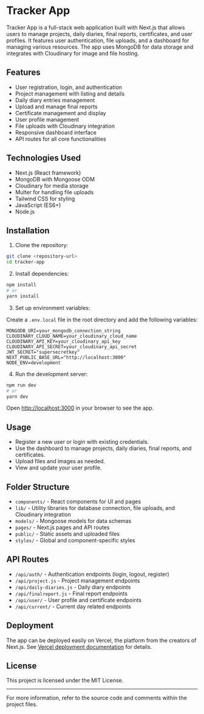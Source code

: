 # Tracker App

Tracker App is a full-stack web application built with Next.js that allows users to manage projects, daily diaries, final reports, certificates, and user profiles. It features user authentication, file uploads, and a dashboard for managing various resources. The app uses MongoDB for data storage and integrates with Cloudinary for image and file hosting.

## Features

- User registration, login, and authentication
- Project management with listing and details
- Daily diary entries management
- Upload and manage final reports
- Certificate management and display
- User profile management
- File uploads with Cloudinary integration
- Responsive dashboard interface
- API routes for all core functionalities

## Technologies Used

- Next.js (React framework)
- MongoDB with Mongoose ODM
- Cloudinary for media storage
- Multer for handling file uploads
- Tailwind CSS for styling
- JavaScript (ES6+)
- Node.js

## Installation

1. Clone the repository:

```bash
git clone <repository-url>
cd tracker-app
```

2. Install dependencies:

```bash
npm install
# or
yarn install
```

3. Set up environment variables:

Create a `.env.local` file in the root directory and add the following variables:

```
MONGODB_URI=your_mongodb_connection_string
CLOUDINARY_CLOUD_NAME=your_cloudinary_cloud_name
CLOUDINARY_API_KEY=your_cloudinary_api_key
CLOUDINARY_API_SECRET=your_cloudinary_api_secret
JWT_SECRET="supersecretkey"
NEXT_PUBLIC_BASE_URL="http://localhost:3000"
NODE_ENV=development

```

4. Run the development server:

```bash
npm run dev
# or
yarn dev
```

Open [http://localhost:3000](http://localhost:3000) in your browser to see the app.

## Usage

- Register a new user or login with existing credentials.
- Use the dashboard to manage projects, daily diaries, final reports, and certificates.
- Upload files and images as needed.
- View and update your user profile.

## Folder Structure

- `components/` - React components for UI and pages
- `lib/` - Utility libraries for database connection, file uploads, and Cloudinary integration
- `models/` - Mongoose models for data schemas
- `pages/` - Next.js pages and API routes
- `public/` - Static assets and uploaded files
- `styles/` - Global and component-specific styles

## API Routes

- `/api/auth/` - Authentication endpoints (login, logout, register)
- `/api/project.js` - Project management endpoints
- `/api/daily-diaries.js` - Daily diary endpoints
- `/api/finalreport.js` - Final report endpoints
- `/api/user/` - User profile and certificate endpoints
- `/api/current/` - Current day related endpoints

## Deployment

The app can be deployed easily on Vercel, the platform from the creators of Next.js. See [Vercel deployment documentation](https://nextjs.org/docs/app/building-your-application/deploying) for details.

## License

This project is licensed under the MIT License.

---

For more information, refer to the source code and comments within the project files.
